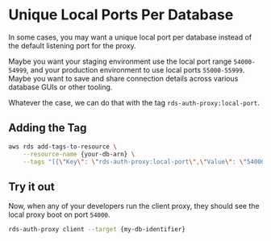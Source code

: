 # Unique Local Ports Per Database

In some cases, you may want a unique local port per database instead of 
the default listening port for the proxy. 

Maybe you want your staging environment use the local port range 
`54000-54999`, and your production environment to use local ports 
`55000-55999`. Maybe you want to save and share connection details across
various database GUIs or other tooling.

Whatever the case, we can do that with the tag `rds-auth-proxy:local-port`.

## Adding the Tag

```bash
aws rds add-tags-to-resource \
    --resource-name {your-db-arn} \
    --tags "[{\"Key\": \"rds-auth-proxy:local-port\",\"Value\": \"54000\"}]"
```

## Try it out

Now, when any of your developers run the client proxy, they should see the local proxy
boot on port `54000`.

```bash
rds-auth-proxy client --target {my-db-identifier}
```
